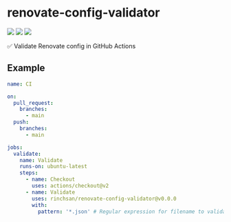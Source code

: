 # renovate-config-validator

![](https://github.com/rinchsan/renovate-config-validator/workflows/CI/badge.svg)
![](https://img.shields.io/github/release/rinchsan/renovate-config-validator.svg?colorB=7E7E7E)
[![](http://img.shields.io/badge/license-MIT-blue.svg?style=flat)](LICENSE)

:white_check_mark: Validate Renovate config in GitHub Actions

## Example

```yaml
name: CI

on:
  pull_request:
    branches:
      - main
  push:
    branches:
      - main

jobs:
  validate:
    name: Validate
    runs-on: ubuntu-latest
    steps:
      - name: Checkout
        uses: actions/checkout@v2
      - name: Validate
        uses: rinchsan/renovate-config-validator@v0.0.0
        with:
          pattern: '*.json' # Regular expression for filename to validate, default to *.json
```

